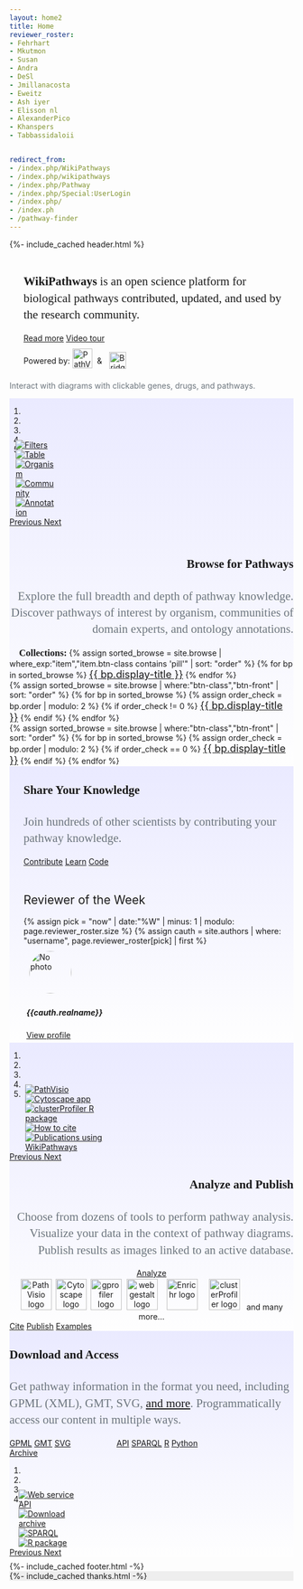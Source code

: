 ```yaml
---
layout: home2
title: Home
reviewer_roster:
- Fehrhart
- Mkutmon
- Susan
- Andra
- DeSl
- Jmillanacosta
- Eweitz
- Ash iyer
- Elisson nl
- AlexanderPico
- Khanspers
- Tabbassidaloii


redirect_from: 
- /index.php/WikiPathways
- /index.php/wikipathways
- /index.php/Pathway
- /index.php/Special:UserLogin
- /index.php/
- /index.ph
- /pathway-finder
---
```

{%- include_cached header.html %}
<section id="intro"> 
    <div class="wrapper">   
      <div class="outer-container">
        <div class="row-main py-4" style="display:flex; flex-wrap: wrap;">
          <div class="col-5 mx-auto" style="display:flex;">
            <div class="bg-gradient p-3 px-4">
              <div class="container" style="margin-left:25px;">
                <h2 style="font-family:Poppins; line-height:1.4; font-weight: normal"><b>WikiPathways</b> is an open science platform for biological pathways contributed, updated, and used by the research community.
                </h2>
                <a class="btn btn-sm btn-front my-1" href="/about.html">Read more</a>
                <a class="btn btn-sm btn-front my-1" href="https://youtu.be/oSyoDU2r4Q0" target="_blank">Video tour</a>
                <div style="display:flex; align-items:center; font-size:14px; margin-top:10px;">
                  <span>Powered by:</span>
                  <a href="https://pathvisio.org" target="_blank">
                    <img src="/assets/img/logo-pathvisio-name.png" title="PathVisio is our pathway modeling tool" alt="PathVisio" style="height: 35px; margin: 0px 0px 8px 5px">
                  </a>
                  <span>&nbsp; & &nbsp;</span>
                  <a href="https://www.bridgedb.org" target="_blank">
                    <img src="/assets/img/logo-bridgedb.png" title="BridgeDb supports all our identifiers and organisms" alt="BridgeDB" style="height: 30px; margin-left: 5px;">
                  </a>
                </div>
              </div>
            </div>
          </div>
          <div class="col-5 mx-auto" style="display:flex;">
            <div class="bg-gradient p-3">
              <div class="container">
                <a href="/pathways/WP554.html">
                  <div class="wp554-gif"></div> 
                </a>
                <p style="color: #6c757d;text-align: left">Interact with diagrams with clickable genes, drugs, and pathways.</p>
              </div>
            </div>
          </div>
          <div class="col-1 mx-auto" style="display:flex;"></div>
        </div>
      </div>
    </div>
</section>
<section id="browse">
    <div class="wrapper">   
      <div class="outer-container" style="background: linear-gradient(0deg, #fefefe, #eaeaff 100%);">
        <div class="row-main gy-5 py-5" style="display:flex; flex-wrap: wrap;">
          <div class="col-5 mx-auto" style="display:flex;">
            <div class="bg-gradient">
              <div class="container">
              <div id="carouselBrowse" class="carousel slide" data-ride="true" data-wrap="true" style="margin-bottom: 25px;">
  <ol class="carousel-indicators" style="margin-bottom:-25px;">
    <li data-target="#carouselBrowse" data-slide-to="0" class="active"></li>
    <li data-target="#carouselBrowse" data-slide-to="1"></li>
    <li data-target="#carouselBrowse" data-slide-to="2"></li>
    <li data-target="#carouselBrowse" data-slide-to="3"></li>
    <li data-target="#carouselBrowse" data-slide-to="4"></li>
  </ol>
  <div class="carousel-inner" style="width:76%; margin-left: 12%;">
    <div class="carousel-item active">
      <a href="/browse/filters.html">
      <img class="d-block w-100" src="/assets/img/slideshow/browse-1.png" alt="Filters">
      </a>
    </div>
    <div class="carousel-item">
          <a href="/browse/table.html">
      <img class="d-block w-100" src="/assets/img/slideshow/browse-2.png" alt="Table">
      </a>
    </div>
    <div class="carousel-item">
          <a href="/browse/organisms.html">
      <img class="d-block w-100" src="/assets/img/slideshow/browse-3.png" alt="Organism">
      </a>
    </div>
    <div class="carousel-item">
          <a href="/browse/communities.html">
      <img class="d-block w-100" src="/assets/img/slideshow/browse-4.png" alt="Community">
      </a>
    </div>
    <div class="carousel-item">
          <a href="/browse/annotations.html">
      <img class="d-block w-100" src="/assets/img/slideshow/browse-5.png" alt="Annotation">
      </a>
    </div>
  </div>
  <a class="carousel-control-prev" href="#carouselBrowse" role="button" data-slide="prev">
    <span class="carousel-control-prev-icon" aria-hidden="true"></span>
    <span class="sr-only">Previous</span>
  </a>
  <a class="carousel-control-next" href="#carouselBrowse" role="button" data-slide="next">
    <span class="carousel-control-next-icon" aria-hidden="true"></span>
    <span class="sr-only">Next</span>
  </a>
              </div>
              </div>
            </div>
          </div>
          <div class="col-5 mx-auto" style="display:flex;">
            <div class="container">
                  <h1 style="font-family:Linux Libertine; text-align:right;">Browse for Pathways</h1><h2 style="font-family:Poppins; text-align:right;color: #6c757d;line-height:1.4; font-weight: normal">Explore the full breadth and depth of pathway knowledge. Discover pathways of interest by organism, communities of domain experts, and ontology annotations.</h2>
                <div class="row mx-auto" style="display:flex; flex-wrap: wrap;">            
                  <div class="col-3" style="display:flex; margin-left:0px;">
                    <div class="container">
                    <span style="font-family:Linux Libertine; font-weight: bold;margin-left: 17px;font-size: larger;">Collections:</span>
      {% assign sorted_browse = site.browse | where_exp:"item","item.btn-class contains 'pill'" | sort: "order" %}
      {% for bp in sorted_browse %}
        <a class="btn btn-sm {{bp.btn-class}} w-100" style="font-size:large" href="{{bp.url}}" title="{{bp.tooltip}}"> {{ bp.display-title }}</a>
      {% endfor %}           
                    </div>
                  </div>
                  <div class="col-3 mx-auto>" style="display:flex; margin-left:auto">
                    <div class="container">
      {% assign sorted_browse = site.browse | where:"btn-class","btn-front" | sort: "order" %} 
      {% for bp in sorted_browse %}
        {% assign order_check = bp.order | modulo: 2 %}
        {% if order_check != 0 %}
        <a class="btn btn-sm {{bp.btn-class}} w-100 my-2" style="font-size:large" href="{{bp.url}}" title="{{bp.tooltip}}"> {{ bp.display-title }}</a>
        {% endif %}
      {% endfor %}           
                    </div>
                  </div>
                  <div class="col-3 mx-auto>" style="display:flex;">
                    <div class="container">
      {% assign sorted_browse = site.browse | where:"btn-class","btn-front" | sort: "order" %} 
      {% for bp in sorted_browse %}
        {% assign order_check = bp.order | modulo: 2 %}
        {% if order_check == 0 %}
        <a class="btn btn-sm {{bp.btn-class}} w-100 my-2" style="font-size:large" href="{{bp.url}}" title="{{bp.tooltip}}"> {{ bp.display-title }}</a>
        {% endif %}
      {% endfor %}           
                    </div>
                  </div>
                </div>
            </div>
          </div> 
        </div>
      </div>
    </div>
</section>
<section id="join">
    <div class="wrapper">   
      <div class="outer-container" style="background: linear-gradient(0deg, #fefefe, #eaeaff 100%);">
        <div class="row-main gy-5 py-5" style="display:flex; flex-wrap: wrap;">
          <div class="col-4 mx-auto" style="display:flex;">
            <div class="bg-gradient p-3">
              <div class="container" style="margin-left:25px;">
                <h1 style="font-family:Linux Libertine; ">Share Your Knowledge</h1><h2 style="font-family:Poppins; color: #6c757d;line-height:1.4; font-weight: normal"> Join hundreds of other scientists by contributing your pathway knowledge.</h2>
                    <a class="btn btn-sm btn-front my-2" href="/help.html#create">Contribute</a>
                    <a class="btn btn-sm btn-front my-2" href="http://academy.wikipathways.org/" target="_blank">Learn</a>
                    <a class="btn btn-sm btn-front my-2" href="https://github.com/wikipathways/wikipathways-development" target="_blank">Code</a>
                <br /><br /><h2 style="font-weight: normal;">Reviewer of the Week</h2>
                {% assign pick =  "now" | date:"%W" | minus: 1 | modulo: page.reviewer_roster.size %}
                {% assign cauth = site.authors | where: "username", page.reviewer_roster[pick] | first  %}
                <div class="card mb-3" style="max-width: 300px; padding:5px;">
                  <div class="row no-gutters">
                    <div class="col-md-4">
                      <img src="https://github.com/{{cauth.github}}.png" style="object-fit: cover; border-radius: 50%; width: 75px; margin: 5px;" class="card-img" alt="No photo">
                    </div>
                    <div class="col-md-8">
                      <div class="card-body">
                        <h5 class="card-title">{{cauth.realname}}</h5>
                        <p class="card-text"></p>
                        <a href="{{cauth.url}}" class="btn btn-sm btn-info">View profile</a>
                      </div> 
                    </div>
                  </div>
                </div>
              </div>
            </div>
          </div>
          <div class="col-7 mx-auto" style="display:flex;">
            <div class="bg-gradient p-3">
              <div class="container">
              <a href="/stats">
                <div class="stats-gif"></div>  
              </a>
              </div>
            </div>
          </div>
        </div>
      </div>
    </div>
</section>
<section id="analyze"> 
    <div class="wrapper">   
      <div class="outer-container" style="background: linear-gradient(0deg, #fefefe, #eaeaff 100%);">
        <div class="row-main gy-5 py-5" style="display:flex; flex-wrap: wrap;">
          <div class="col-5 mx-auto" style="display:flex;">
            <div class="bg-gradient p-3">
              <div class="container">
             <div id="carouselAnalyze" class="carousel slide" data-ride="true" data-wrap="true">
  <ol class="carousel-indicators" style="margin-bottom:-25px;">
    <li data-target="#carouselAnalyze" data-slide-to="0" class="active"></li>
    <li data-target="#carouselAnalyze" data-slide-to="1"></li>
    <li data-target="#carouselAnalyze" data-slide-to="2"></li>
    <li data-target="#carouselAnalyze" data-slide-to="3"></li>
    <li data-target="#carouselAnalyze" data-slide-to="4"></li>
  </ol>
  <div class="carousel-inner" style="width:76%; margin-left: 12%;">
    <div class="carousel-item active">
      <a href="https://pathvisio.org/" target="_blank">
      <img class="d-block w-100" src="/assets/img/slideshow/analyze-1.png" alt="PathVisio">
      </a>
    </div>
    <div class="carousel-item">
          <a href="http://apps.cytoscape.org/apps/wikipathways" target="_blank">
      <img class="d-block w-100" src="/assets/img/slideshow/analyze-2.png" alt="Cytoscape app">
      </a>
    </div>
    <div class="carousel-item">
          <a href="https://bioconductor.org/packages/clusterProfiler/" target="_blank">
      <img class="d-block w-100" src="/assets/img/slideshow/analyze-3.png" alt="clusterProfiler R package">
      </a>
    </div> 
    <div class="carousel-item">
          <a href="/cite.html">
      <img class="d-block w-100" src="/assets/img/slideshow/analyze-4.png" alt="How to cite">
      </a>
    </div>
    <div class="carousel-item">
          <a href="https://www.ncbi.nlm.nih.gov/pmc/?term=(wikipathways)&report=imagesdocsum&dispmax=100" target="_blank">
      <img class="d-block w-100" src="/assets/img/slideshow/analyze-5.png" alt="Publications using WikiPathways">
      </a>
    </div>
  </div>
  <a class="carousel-control-prev" href="#carouselAnalyze" role="button" data-slide="prev">
    <span class="carousel-control-prev-icon" aria-hidden="true"></span>
    <span class="sr-only">Previous</span>
  </a>
  <a class="carousel-control-next" href="#carouselAnalyze" role="button" data-slide="next">
    <span class="carousel-control-next-icon" aria-hidden="true"></span>
    <span class="sr-only">Next</span>
  </a>
              </div>
              </div>
            </div>
          </div>
          <div class="col-5 mx-auto" style="display:flex;">
            <div class="container">
                            <h1 style="font-family:Linux Libertine; text-align:right;">Analyze and Publish</h1><h2 style="font-family:Poppins; text-align:right; line-height:1.4; color: #6c757d; font-weight: normal;">Choose from dozens of tools to perform pathway analysis. Visualize your data in the context of pathway diagrams. Publish results as images linked to an active database.</h2>
              <div class="row mx-auto" style="display:flex; flex-wrap: wrap;">
              <div class="col-0 mx-auto" style="display:flex;">
              </div>
              <div class="col-6 mx-auto" style="display:flex;">
                <div class="container" style="text-align:center;">
                <a class="btn btn-sm btn-front w-100 my-2" style="max-width:180px;" href="/analyze.html">Analyze</a>
                <br/>
      <a href="https://pathvisio.org/" 
      title="PathVisio is a free open-source pathway analysis and drawing software which allows drawing, editing, and analyzing biological pathways." target="_blank">
      <img src="/assets/img/logo-pathvisio.png" alt="PathVisio logo" height="55px" style="padding:2px 1px"/></a>
      <a href="http://apps.cytoscape.org/apps/wikipathways" 
      title="Cytoscape is an open source software platform for visualizing complex-networks and integrating these with any type of attribute data." target="_blank">
      <img src="/assets/img/logo-cytoscape.png" alt="Cytoscape logo" height="55px" style="padding:2px 2px" /></a>
      <a href="https://biit.cs.ut.ee/gprofiler/gost" title="g:Profiler is a public web server for characterising and manipulating gene lists." target="_blank">
      <img src="/assets/img/logo-gprofiler.png" alt="gprofiler logo" height="55px" style="padding:2px 1px" /></a>
      <a href="https://www.webgestalt.org/" title="WebGestalt is designed for functional genomic, proteomic and large-scale genetic studies from which large number of gene lists." target="_blank">
      <img src="/assets/img/logo-webgestalt.png" alt="webgestalt logo" height="55px" style="padding:2px 4px" /></a>
      <a href="https://amp.pharm.mssm.edu/Enrichr/" title="Enrichr is a comprehensive gene set enrichment analysis web server. Includes WikiPathways as one of their data sources." target="_blank">
      <img src="/assets/img/logo-enrichr.png" alt="Enrichr logo" height="55px" style="padding:2px 8px" /></a>
      <a href="https://bioconductor.org/packages/clusterProfiler/" title="The clusterProfiler R package supports GO and pathway analysis performed as overrepresentation or GSEA." target="_blank">
      <img src="/assets/img/logo-clusterprofiler.png" alt="clusterProfiler logo" height="55px" style="padding:2px 8px" /></a>
      <a href="/tools.html" style="font-size:1.0em; text-decoration:none;">and many more...</a>
                </div>
              </div>              
              <div class="col-3 mx-auto" style="display:flex;">
                <div class="container">
                <a class="btn btn-sm btn-front w-100 my-2" href="/cite.html">Cite</a>
                <a class="btn btn-sm btn-front w-100 my-2" href="/help.html#publish">Publish</a>
                <a class="btn btn-sm btn-front w-100 my-2" href="https://www.ncbi.nlm.nih.gov/pmc/?term=wikipathways&report=imagesdocsum&dispmax=100" target="_blank">Examples</a>
                </div>
              </div>
              </div>
            </div>
          </div> 
        </div>
      </div>
    </div>
</section>
<section id="download"> 
    <div class="wrapper">   
      <div class="outer-container" style="background: linear-gradient(0deg, #fefefe, #eaeaff 100%);">
        <div class="row-main gy-5 py-5" style="display:flex; flex-wrap: wrap;">
          <div class="col-5 mx-auto" style="display:flex;">
            <div class="bg-gradient p-3">
              <div class="container">
              <h1 style="font-family:Linux Libertine; ">Download and Access</h1><h2 style="font-family:Poppins; line-height:1.4; color: #6c757d; font-weight: normal;">Get pathway information in the format you need, including GPML (XML), GMT, SVG, <a href="download.html">and more</a>.  Programmatically access our content in multiple ways.</h2>
              <div class="row mx-auto" style="display:flex; flex-wrap: wrap;">
                <div class="col-3 px-0" style="display:flex;">
                  <div style="width:150px;">
                  <a class="btn btn-sm btn-front w-100 my-2" href="https://data.wikipathways.org/current/gpml" target="_blank">GPML</a>
                  <a class="btn btn-sm btn-front w-100 my-2" href="https://data.wikipathways.org/current/gmt" target="_blank">GMT</a>
                  <a class="btn btn-sm btn-front w-100 my-2" href="https://data.wikipathways.org/current/svg" target="_blank">SVG</a>
                  <a class="btn btn-sm btn-front w-100 my-2" href="https://data.wikipathways.org" target="_blank">Archive</a>
                  </div>
                </div>              
                <div class="col-3" style="display:flex; margin-left:40px;">
                  <div style="width:150px;">
                  <a class="btn btn-sm btn-front w-100 my-2" href="https://webservice.wikipathways.org/" target="_blank">API</a>
                  <a class="btn btn-sm btn-front w-100 my-2" href="https://sparql.wikipathways.org/" target="_blank">SPARQL</a>
                  <a class="btn btn-sm btn-front w-100 my-2" href="https://bioconductor.org/packages/rWikiPathways/" target="_blank">R</a>
                  <a class="btn btn-sm btn-front w-100 my-2" href="https://github.com/kozo2/pywikipathways" target="_blank">Python</a>
                  </div>
                </div>
                <div class="col-3 mx-auto" style="display:flex;">
                </div>
              </div>
              </div>
            </div> 
          </div>
          <div class="col-5 mx-auto" style="display:flex;">
            <div class="container">
              <div id="carouselDownload" class="carousel slide" data-ride="true" data-wrap="true">
  <ol class="carousel-indicators" style="margin-bottom:-25px;">
    <li data-target="#carouselDownload" data-slide-to="0" class="active"></li>
    <li data-target="#carouselDownload" data-slide-to="1"></li>
    <li data-target="#carouselDownload" data-slide-to="2"></li>
    <li data-target="#carouselDownload" data-slide-to="3"></li>
  </ol>
  <div class="carousel-inner" style="width:76%; margin-left: 12%;">
    <div class="carousel-item active">
      <a href="https://webservice.wikipathways.org/" target="_blank">
      <img class="d-block w-100" src="/assets/img/slideshow/download-1.png" alt="Web service API">
      </a>
    </div>
    <div class="carousel-item">
          <a href="https://data.wikipathways.org/current/" target="_blank">
      <img class="d-block w-100" src="/assets/img/slideshow/download-2.png" alt="Download archive">
      </a>
    </div>
    <div class="carousel-item">
          <a href="https://sparql.wikipathways.org/" target="_blank">
      <img class="d-block w-100" src="/assets/img/slideshow/download-3.png" alt="SPARQL">
      </a>
    </div>
    <div class="carousel-item">
          <a href="https://bioconductor.org/packages/rWikiPathways/" target="_blank">
      <img class="d-block w-100" src="/assets/img/slideshow/download-4.png" alt="R package">
      </a>
    </div>
  </div>
  <a class="carousel-control-prev" href="#carouselDownload" role="button" data-slide="prev">
    <span class="carousel-control-prev-icon" aria-hidden="true"></span>
    <span class="sr-only">Previous</span>
  </a>
  <a class="carousel-control-next" href="#carouselDownload" role="button" data-slide="next">
    <span class="carousel-control-next-icon" aria-hidden="true"></span>
    <span class="sr-only">Next</span>
  </a>
          </div>
        </div>
      </div>
    </div>
  </div>
</div>
</section>
<div style="margin-bottom:8px;"></div> 
{%- include_cached footer.html -%}
<div style="background-color:#EEEEEE"> 
  <div class="wrapper">
    <div class="thanks-wrapper">
      {%- include_cached thanks.html -%}
    </div>
  </div>
</div>
